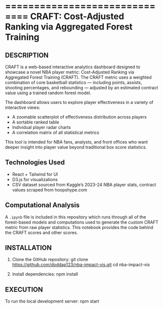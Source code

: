 ==============================
CRAFT: Cost-Adjusted Ranking via Aggregated Forest Training
==============================

DESCRIPTION
-----------
CRAFT is a web-based interactive analytics dashboard designed to showcase a novel NBA player metric: Cost-Adjusted Ranking via Aggregated Forest Training (CRAFT). The CRAFT metric uses a weighted combination of core basketball statistics — including points, assists, shooting percentages, and rebounding — adjusted by an estimated contract value using a trained random forest model.

The dashboard allows users to explore player effectiveness in a variety of interactive views:
- A zoomable scatterplot of effectiveness distribution across players
- A sortable ranked table
- Individual player radar charts
- A correlation matrix of all statistical metrics

This tool is intended for NBA fans, analysts, and front offices who want deeper insight into player value beyond traditional box score statistics.
## Technologies Used
- React + Tailwind for UI
- D3.js for visualizations
- CSV dataset sourced from Kaggle’s 2023-24 NBA player stats, contract values scraped from hoopshype.com

## Computational Analysis
A `.ipynb` file is included in this repository which runs through all of the forest-based models and computations used to generate the custom CRAFT metric from raw player statistics. This notebook provides the code behind the CRAFT scores and other scores.

INSTALLATION
------------
1. Clone the GitHub repository:
   git clone https://github.com/doddap123/nba-impact-vis.git
   cd nba-impact-vis

2. Install dependencies:
   npm install

EXECUTION
---------
To run the local development server:
   npm start

